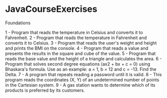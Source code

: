 # JavaCourseExercises

Foundations  

1 - Program that reads the temperature in Celsius and converts it to Fahrenheit. 
2 - Program that reads the temperature in Fahrenheit and converts it to Celsius. 
3 - Program that reads the user's weight and height and prints the BMI on the console. 
4 - Program that reads a value and presents the results in the square and cube of the value. 
5 - Program that reads the base value and the height of a triangle and calculates the area. 
6 - Program that solves second degree equations (ax2 + bx + c = 0) using Bhaskara's formula. Use as an example: a = 1, b = 12 and c = -13. Find the Delta.
7 - A program that repeats reading a password until it is valid.
8 - This program reads the coordinates (X, Y) of an undetermined number of points in the Cartesian system.
9 - A gas station wants to determine which of its products is preferred by its customers.
